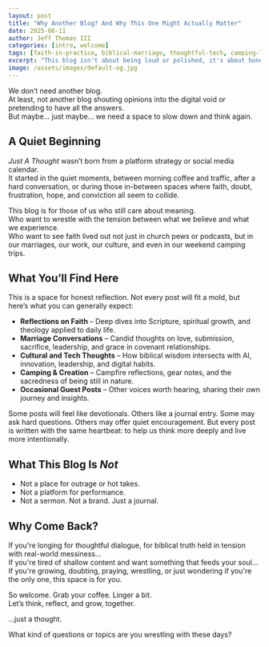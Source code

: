 ```yaml
---
layout: post
title: "Why Another Blog? And Why This One Might Actually Matter"
date: 2025-06-11
author: Jeff Thomas III
categories: [intro, welcome]
tags: [faith-in-practice, biblical-marriage, thoughtful-tech, camping-life, scripture-journaling, christian-living]
excerpt: "This blog isn't about being loud or polished, it's about honest reflection, biblical thinking, and real life. Here's what you can expect from Just A Thought."
image: /assets/images/default-og.jpg
---
```


We don’t need another blog.  
At least, not another blog shouting opinions into the digital void or pretending to have all the answers.  
But maybe… just maybe… we need a space to slow down and think again.

## A Quiet Beginning

*Just A Thought* wasn’t born from a platform strategy or social media calendar.  
It started in the quiet moments, between morning coffee and traffic, after a hard conversation, or during those in-between spaces where faith, doubt, frustration, hope, and conviction all seem to collide.

This blog is for those of us who still care about meaning.  
Who want to wrestle with the tension between what we believe and what we experience.  
Who want to see faith lived out not just in church pews or podcasts, but in our marriages, our work, our culture, and even in our weekend camping trips.

## What You’ll Find Here

This is a space for honest reflection. Not every post will fit a mold, but here’s what you can generally expect:

- **Reflections on Faith** – Deep dives into Scripture, spiritual growth, and theology applied to daily life.
- **Marriage Conversations** – Candid thoughts on love, submission, sacrifice, leadership, and grace in covenant relationships.
- **Cultural and Tech Thoughts** – How biblical wisdom intersects with AI, innovation, leadership, and digital habits.
- **Camping & Creation** – Campfire reflections, gear notes, and the sacredness of being still in nature.
- **Occasional Guest Posts** – Other voices worth hearing, sharing their own journey and insights.

Some posts will feel like devotionals. Others like a journal entry. Some may ask hard questions. Others may offer quiet encouragement. But every post is written with the same heartbeat: to help us think more deeply and live more intentionally.

## What This Blog Is *Not*

- Not a place for outrage or hot takes.  
- Not a platform for performance.  
- Not a sermon. Not a brand. Just a journal.

## Why Come Back?

If you're longing for thoughtful dialogue, for biblical truth held in tension with real-world messiness…  
If you're tired of shallow content and want something that feeds your soul…  
If you're growing, doubting, praying, wrestling, or just wondering if you're the only one, this space is for you.

So welcome. Grab your coffee. Linger a bit.  
Let’s think, reflect, and grow, together.

…just a thought.


What kind of questions or topics are you wrestling with these days?
